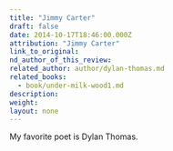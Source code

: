 ```yaml
---
title: "Jimmy Carter"
draft: false
date: 2014-10-17T18:46:00.000Z
attribution: "Jimmy Carter"
link_to_original:
nd_author_of_this_review:
related_author: author/dylan-thomas.md
related_books:
  - book/under-milk-wood1.md
description:
weight:
layout: none
---
```

My favorite poet is Dylan Thomas.

